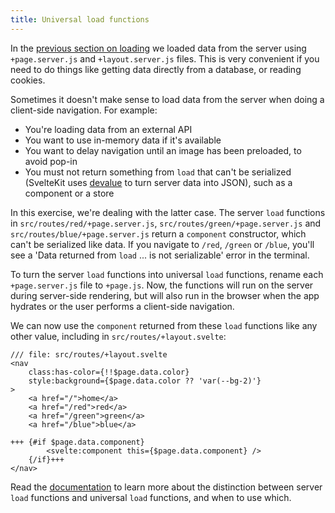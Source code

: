 ```yaml
---
title: Universal load functions
---
```


In the [previous section on loading](page-data) we loaded data from the server using `+page.server.js` and `+layout.server.js` files. This is very convenient if you need to do things like getting data directly from a database, or reading cookies.

Sometimes it doesn't make sense to load data from the server when doing a client-side navigation. For example:

- You're loading data from an external API
- You want to use in-memory data if it's available
- You want to delay navigation until an image has been preloaded, to avoid pop-in
- You must not return something from `load` that can't be serialized (SvelteKit uses [devalue](https://github.com/Rich-Harris/devalue) to turn server data into JSON), such as a component or a store

In this exercise, we're dealing with the latter case. The server `load` functions in `src/routes/red/+page.server.js`, `src/routes/green/+page.server.js` and `src/routes/blue/+page.server.js` return a `component` constructor, which can't be serialized like data. If you navigate to `/red`, `/green` or `/blue`, you'll see a 'Data returned from `load` ... is not serializable' error in the terminal.

To turn the server `load` functions into universal `load` functions, rename each `+page.server.js` file to `+page.js`. Now, the functions will run on the server during server-side rendering, but will also run in the browser when the app hydrates or the user performs a client-side navigation.

We can now use the `component` returned from these `load` functions like any other value, including in `src/routes/+layout.svelte`:

```svelte
/// file: src/routes/+layout.svelte
<nav
	class:has-color={!!$page.data.color}
	style:background={$page.data.color ?? 'var(--bg-2)'}
>
	<a href="/">home</a>
	<a href="/red">red</a>
	<a href="/green">green</a>
	<a href="/blue">blue</a>

+++	{#if $page.data.component}
		<svelte:component this={$page.data.component} />
	{/if}+++
</nav>
```

Read the [documentation](https://kit.svelte.dev/docs/load#universal-vs-server) to learn more about the distinction between server `load` functions and universal `load` functions, and when to use which.
